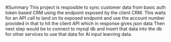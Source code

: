 #Summary 
This project is resposible to sync customer data from basic auth token based CRM using the endpoint exposed by the client CRM. 
This waits for an API call to land on its exposed endpoint and use the account number provided in that to hit the client API which in response gives json data 
Then next step would be to connect to mysql db and insert that data into the db for other services to use that data for AI input learning data.
